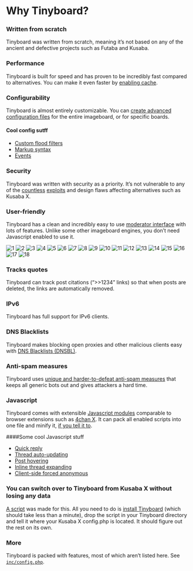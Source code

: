 Why Tinyboard?
==============

### Written from scratch
Tinyboard was written from scratch, meaning it’s not based on any of the ancient and defective projects such as Futaba and Kusaba.

### Performance
Tinyboard is built for speed and has proven to be incredibly fast compared to alternatives. You can make it even faster by [enabling cache](config/cache.md).

### Configurability
Tinyboard is almost entirely customizable. You can [create advanced configuration files](config.md) for the entire imageboard, or for specific boards.

#### Cool config sutff
* [Custom flood filters](config/flood_filters.md)
* [Markup syntax](config/markup.md)
* [Events](events.md)

### Security
Tinyboard was written with security as a priority. It’s not vulnerable to any of the [countless](https://web.archive.org/web/20121017012402/https://github.com/frankusrs/Kusaba-X-Threadshitter) [exploits](https://web.archive.org/web/20121017012402/https://github.com/savetheinternet/kusabax-idcrack) and design flaws affecting alternatives such as Kusaba X.

### User-friendly
Tinyboard has a clean and incredibly easy to use [moderator interface](mod_interface.md) with lots of features. Unlike some other imageboard engines, you don’t need Javascript enabled to use it.

![1](img/mod/1.png) ![2](img/mod/2.png) ![3](img/mod/3.png) ![4](img/mod/4.png) ![5](img/mod/5.png) ![6](img/mod/6.png) ![7](img/mod/7.png) ![8](img/mod/8.png) ![9](img/mod/9.png) ![10](img/mod/10.png) ![11](img/mod/11.png) ![12](img/mod/12.png) ![13](img/mod/13.png) ![14](img/mod/14.png) ![15](img/mod/15.png) ![16](img/mod/16.png) ![17](img/mod/17.png) ![18](img/mod/18.png)

### Tracks quotes
Tinyboard can track post citations (“>>1234” links) so that when posts are deleted, the links are automatically removed.

### IPv6
Tinyboard has full support for IPv6 clients.

### DNS Blacklists
Tinyboard makes blocking open proxies and other malicious clients easy with [DNS Blacklists (DNSBL)](config/dnsbl.md).

### Anti-spam measures
Tinyboard uses [unique and harder-to-defeat anti-spam measures](your_request_looks_automated.md) that keeps all generic bots out and gives attackers a hard time.

### Javascript
Tinyboard comes with extensible [Javascript modules](../js) comparable to browser extensions such as [4chan X](https://web.archive.org/web/20121017012402/http://mayhemydg.github.com/4chan-x/). It can pack all enabled scripts into one file and minify it, [if you tell it to](config.md).

####Some cool Javascript stuff
* [Quick reply](../js/quick-reply.js)
* [Thread auto-updating](../js/auto-reload.js)
* [Post hovering](../js/post-hover.js)
* [Inline thread expanding](../js/expand.js)
* [Client-side forced anonymous](../js/forced-anon.js)

### You can switch over to Tinyboard from Kusaba X without losing any data
[A script](https://web.archive.org/web/20121017012402/https://github.com/savetheinternet/Tinyboard-Tools/blob/master/migration/kusabax.php) was made for this. All you need to do is [install Tinyboard](installation.md) (which should take less than a minute), drop the script in your Tinyboard directory and tell it where your Kusaba X config.php is located. It should figure out the rest on its own.

### More
Tinyboard is packed with features, most of which aren’t listed here. See [`inc/config.php`](../inc/config.php).
